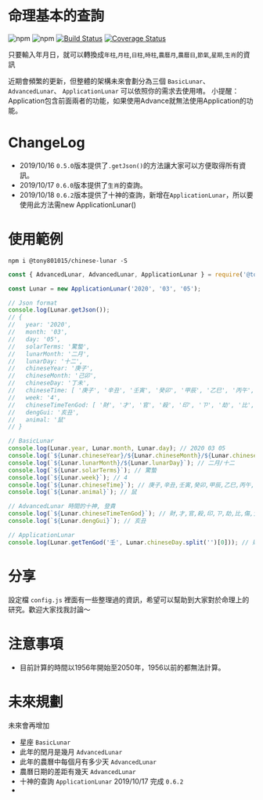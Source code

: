 # 命理基本的查詢
![npm](https://img.shields.io/npm/v/@tony801015/chinese-lunar)
![npm](https://img.shields.io/npm/dm/@tony801015/chinese-lunar)
[![Build Status](https://travis-ci.org/tony801015/chinese-lunar.svg?branch=master)](https://travis-ci.org/tony801015/chinese-lunar)
[![Coverage Status](https://coveralls.io/repos/github/tony801015/chinese-lunar/badge.svg?branch=master)](https://coveralls.io/github/tony801015/chinese-lunar?branch=master)

只要輸入年月日，就可以轉換成`年柱`,`月柱`,`日柱`,`時柱`,`農曆月`,`農曆日`,`節氣`,`星期`,`生肖`的資訊  

近期會頻繁的更新，但整體的架構未來會劃分為三個 `BasicLunar`、`AdvancedLunar`、 `ApplicationLunar` 可以依照你的需求去使用唷。 小提醒：Application包含前面兩者的功能，如果使用Advance就無法使用Application的功能。

# ChangeLog
- 2019/10/16 `0.5.0`版本提供了`.getJson()`的方法讓大家可以方便取得所有資訊。  
- 2019/10/17 `0.6.0`版本提供了`生肖`的查詢。
- 2019/10/18 `0.6.2`版本提供了十神的查詢，新增在`ApplicationLunar`，所以要使用此方法需new ApplicationLunar()

# 使用範例
```
npm i @tony801015/chinese-lunar -S
```

```js
const { AdvancedLunar, AdvancedLunar, ApplicationLunar } = require('@tony801015/chinese-lunar');

const Lunar = new ApplicationLunar('2020', '03', '05');

// Json format
console.log(Lunar.getJson());
// { 
//   year: '2020',
//   month: '03',
//   day: '05',
//   solarTerms: '驚蟄',
//   lunarMonth: '二月',
//   lunarDay: '十二',
//   chineseYear: '庚子',
//   chineseMonth: '己卯',
//   chineseDay: '丁未',
//   chineseTime: [ '庚子', '辛丑', '壬寅', '癸卯', '甲辰', '乙巳', '丙午', '丁未', '戊申', '己酉', '庚戌', '辛亥' ],
//   week: '4',
//   chineseTimeTenGod: [ '財', '才', '官', '殺', '印', 'ㄗ', '劫', '比', '傷', '食', '財', '才' ],
//   dengGui: '亥丑',
//   animal: '鼠' 
// }

// BasicLunar
console.log(Lunar.year, Lunar.month, Lunar.day); // 2020 03 05
console.log(`${Lunar.chineseYear}/${Lunar.chineseMonth}/${Lunar.chineseDay}`); // 庚子/己卯/丁未
console.log(`${Lunar.lunarMonth}/${Lunar.lunarDay}`); // 二月/十二
console.log(`${Lunar.solarTerms}`); // 驚蟄
console.log(`${Lunar.week}`); // 4
console.log(`${Lunar.chineseTime}`); // 庚子,辛丑,壬寅,癸卯,甲辰,乙巳,丙午,丁未,戊申,己酉,庚戌,辛亥
console.log(`${Lunar.animal}`); // 鼠

// AdvancedLunar 時間的十神, 登貴
console.log(`${Lunar.chineseTimeTenGod}`); // 財,才,官,殺,印,ㄗ,劫,比,傷,食,財,才
console.log(`${Lunar.dengGui}`); // 亥丑

// ApplicationLunar
console.log(Lunar.getTenGod('壬', Lunar.chineseDay.split('')[0])); // 財
```

# 分享

設定檔 `config.js` 裡面有一些整理過的資訊，希望可以幫助到大家對於命理上的研究。歡迎大家找我討論～

# 注意事項
- 目前計算的時間以1956年開始至2050年，1956以前的都無法計算。

# 未來規劃

未來會再增加 
- 星座 `BasicLunar`
- 此年的閏月是幾月 `AdvancedLunar`
- 此年的農曆中每個月有多少天 `AdvancedLunar`
- 農曆日期的差距有幾天 `AdvancedLunar`
- 十神的查詢 `ApplicationLunar` 2019/10/17 完成 `0.6.2`
- 
